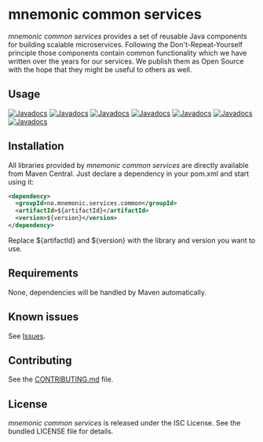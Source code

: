 mnemonic common services
========================

*mnemonic common services* provides a set of reusable Java components for building scalable microservices. Following the Don't-Repeat-Yourself principle those components contain common functionality which we have written over the years for our services. We publish them as Open Source with the hope that they might be useful to others as well.

## Usage

[![Javadocs](https://javadoc.io/badge/no.mnemonic.services.common/auth.svg?color=orange&label=auth)](https://javadoc.io/doc/no.mnemonic.services.common/auth)
[![Javadocs](https://javadoc.io/badge/no.mnemonic.services.common/documentation.svg?color=orange&label=documentation)](https://javadoc.io/doc/no.mnemonic.services.common/documentation)
[![Javadocs](https://javadoc.io/badge/no.mnemonic.services.common/hazelcast-consumer.svg?color=orange&label=hazelcast-consumer)](https://javadoc.io/doc/no.mnemonic.services.common/hazelcast-consumer)
[![Javadocs](https://javadoc.io/badge/no.mnemonic.services.common/hazelcast5-consumer.svg?color=orange&label=hazelcast5-consumer)](https://javadoc.io/doc/no.mnemonic.services.common/hazelcast5-consumer)
[![Javadocs](https://javadoc.io/badge/no.mnemonic.services.common/service-api.svg?color=orange&label=service-api)](https://javadoc.io/doc/no.mnemonic.services.common/service-api)
[![Javadocs](https://javadoc.io/badge/no.mnemonic.services.common/service-proxy.svg?color=orange&label=service-proxy)](https://javadoc.io/doc/no.mnemonic.services.common/service-proxy)
[![Javadocs](https://javadoc.io/badge/no.mnemonic.services.common/service-proxy-jakarta.svg?color=orange&label=service-proxy-jakarta)](https://javadoc.io/doc/no.mnemonic.services.common/service-proxy-jakarta)

## Installation

All libraries provided by *mnemonic common services* are directly available from Maven Central. Just declare a dependency in your pom.xml and start using it:

```xml
<dependency>
  <groupId>no.mnemonic.services.common</groupId>
  <artifactId>${artifactId}</artifactId>
  <version>${version}</version>
</dependency>
```

Replace ${artifactId} and ${version} with the library and version you want to use.

## Requirements

None, dependencies will be handled by Maven automatically.

## Known issues

See [Issues](https://github.com/mnemonic-no/common-services/issues).

## Contributing

See the [CONTRIBUTING.md](CONTRIBUTING.md) file.

## License

*mnemonic common services* is released under the ISC License. See the bundled LICENSE file for details.